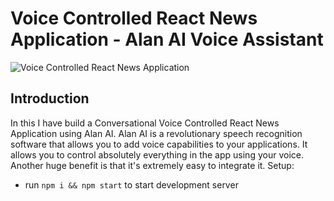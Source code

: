 # Voice Controlled React News Application - Alan AI Voice Assistant



![Voice Controlled React News Application]()

## Introduction


In this I have build a Conversational Voice Controlled React News Application using Alan AI. Alan AI is a revolutionary speech recognition software that allows you to add voice capabilities to your applications. It allows you to control absolutely everything in the app using your voice. Another huge benefit is that it's extremely easy to integrate it. 
Setup:
- run ```npm i && npm start``` to start development server
